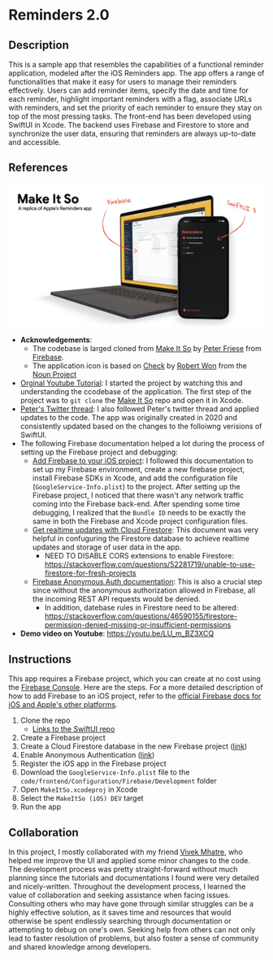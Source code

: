 # Reminders 2.0
## Description
This is a sample app that resembles the capabilities of a functional reminder application, modeled after the iOS Reminders app. The app offers a range of functionalities that make it easy for users to manage their reminders effectively. Users can add reminder items, specify the date and time for each reminder, highlight important reminders with a flag, associate URLs with reminders, and set the priority of each reminder to ensure they stay on top of the most pressing tasks.
The front-end has been developed using SwiftUI in Xcode. The backend uses Firebase and Firestore to store and synchronize the user data, ensuring that reminders are always up-to-date and accessible.

## References
 <img src="assets/hero/repo-hero.png" alt="Logo">

- **Acknowledgements**: 
  - The codebase is larged cloned from [Make It So](https://github.com/peterfriese/MakeItSo) by [Peter Friese](https://github.com/peterfriese) from [Firebase](https://github.com/firebase). 
   - The application icon is based on [Check](https://thenounproject.com/term/check/1905028) by [Robert Won](https://thenounproject.com/robertwon) from the [Noun Project](https://thenounproject.com/)
- [Orginal Youtube Tutorial](https://goo.gle/39UUab3): I started the project by watching this and understanding the ccodebase of the application. The first step of the project was to `git clone` the [Make It So](https://github.com/peterfriese/MakeItSo) repo and open it in Xcode.
- [Peter's Twitter thread](https://twitter.com/peterfriese/status/1453467058302291975): I also followed Peter's twitter thread and applied updates to the code. The app was originally created in 2020 and consistently updated based on the changes to the folloiwng verisions of SwiftUI.
- The following Firebase documentation helped a lot during the process of setting up the Firebase project and debugging:
  - [Add Firebase to your iOS project](https://firebase.google.com/docs/ios/setup): I followed this documentation to set up my Firebase environment, create a new firebase project, install Firebase SDKs in Xcode, and add the configuration file (`GoogleService-Info.plist`) to the project. After setting up the Firebase project, I noticed that there wasn't any network traffic coming into the Firebase back-end. After spending some time debugging, I realized that the `Bundle ID` needs to be exactly the same in both the Firebase and Xcode project configuration files.
  - [Get realtime updates with Cloud Firestore](https://goo.gle/2Y54Enl): This document was very helpful in confuguring the Firestore database to achieve realtime updates and storage of user data in the app. 
    - NEED TO DISABLE CORS extensions to enable Firestore: https://stackoverflow.com/questions/52281719/unable-to-use-firestore-for-fresh-projects
  - [Firebase Anonymous Auth documentation](https://goo.gle/2wLa36H): This is also a crucial step since without the anonymous authorization allowed in Firebase, all the incoming REST API requests would be denied.
    - In addition, datebase rules in Firestore need to be altered: https://stackoverflow.com/questions/46590155/firestore-permission-denied-missing-or-insufficient-permissions
- **Demo video on Youtube**: https://youtu.be/LU_m_BZ3XCQ

## Instructions

This app requires a Firebase project, which you can create at no cost using the [Firebase Console](https://console.firebase.google.com). Here are the steps. For a more detailed description of how to add Firebase to an iOS project, refer to the [official Firebase docs for iOS and Apple's other platforms](https://firebase.google.com/docs/ios/setup).
1. Clone the repo
   - [Links to the SwiftUI repo](https://github.com/AlexanderHYang/reminders-ios-app)
2. Create a Firebase project
3. Create a Cloud Firestore database in the new Firebase project ([link](https://console.firebase.google.com/project/_/firestore/))
4. Enable Anonymous Authentication ([link](https://console.firebase.google.com/project/_/authentication/providers))
5. Register the iOS app in the Firebase project
6. Download the `GoogleService-Info.plist` file to the `code/frontend/Configuration/Firebase/Development` folder
7. Open `MakeItSo.xcodeproj` in Xcode
8. Select the `MakeItSo (iOS) DEV` target
9.  Run the app

## Collaboration
In this project, I mostly collaborated with my friend [Vivek Mhatre](https://github.com/VAM7686), who helped me improve the UI and applied some minor changes to the code. The development process was pretty straight-forward without much planning since the tutorials and documentations I found were very detailed and nicely-written. 
Throughout the development process, I learned the value of collaboration and seeking assistance when facing issues. Consulting others who may have gone through similar struggles can be a highly effective solution, as it saves time and resources that would otherwise be spent endlessly searching through documentation or attempting to debug on one's own. Seeking help from others can not only lead to faster resolution of problems, but also foster a sense of community and shared knowledge among developers.